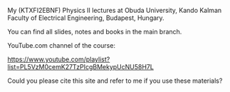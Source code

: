 My (KTXFI2EBNF) Physics II lectures at Obuda University, Kando Kalman Faculty of Electrical Engineering, Budapest, Hungary.

You can find all slides, notes and books in the main branch. 

YouTube.com channel of the course:

https://www.youtube.com/playlist?list=PL5VzM0cemK27TzPIcgBMekypUcNU58H7L

Could you please cite this site and refer to me if you use these materials?
